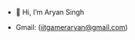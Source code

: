 - 👋 Hi, I’m Aryan Singh

- Gmail: (iitgameraryan@gmail.com)

<!---
SsinghH-AaryanN/SsinghH-AaryanN is a ✨ special ✨ repository because its `README.md` (this file) appears on your GitHub profile.
You can click the Preview link to take a look at your changes.
--->
